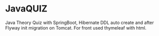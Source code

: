 # JavaQUIZ
Java Theory Quiz with SpringBoot, Hibernate DDL auto create and after Flyway init migration on Tomcat. For front used thymeleaf with html.
